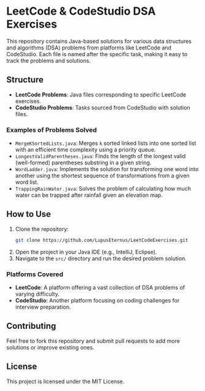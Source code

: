 # LeetCode & CodeStudio DSA Exercises

This repository contains Java-based solutions for various data structures and algorithms (DSA) problems from platforms like LeetCode and CodeStudio. Each file is named after the specific task, making it easy to track the problems and solutions.

## Structure

- **LeetCode Problems**: Java files corresponding to specific LeetCode exercises.
- **CodeStudio Problems**: Tasks sourced from CodeStudio with solution files.

### Examples of Problems Solved

- `MergeKSortedLists.java`: Merges `k` sorted linked lists into one sorted list with an efficient time complexity using a priority queue.
- `LongestValidParentheses.java`: Finds the length of the longest valid (well-formed) parentheses substring in a given string.
- `WordLadder.java`: Implements the solution for transforming one word into another using the shortest sequence of transformations from a given word list.
- `TrappingRainWater.java`: Solves the problem of calculating how much water can be trapped after rainfall given an elevation map.

## How to Use

1. Clone the repository:
    ```bash
    git clone https://github.com/LupusEternus/LeetCodeExercises.git
    ```
2. Open the project in your Java IDE (e.g., IntelliJ, Eclipse).
3. Navigate to the `src/` directory and run the desired problem solution.

### Platforms Covered

- **LeetCode**: A platform offering a vast collection of DSA problems of varying difficulty.
- **CodeStudio**: Another platform focusing on coding challenges for interview preparation.

## Contributing

Feel free to fork this repository and submit pull requests to add more solutions or improve existing ones.

## License

This project is licensed under the MIT License.
